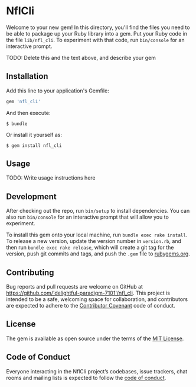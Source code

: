 # NflCli

Welcome to your new gem! In this directory, you'll find the files you need to be able to package up your Ruby library into a gem. Put your Ruby code in the file `lib/nfl_cli`. To experiment with that code, run `bin/console` for an interactive prompt.

TODO: Delete this and the text above, and describe your gem

## Installation

Add this line to your application's Gemfile:

```ruby
gem 'nfl_cli'
```

And then execute:

    $ bundle

Or install it yourself as:

    $ gem install nfl_cli

## Usage

TODO: Write usage instructions here

## Development

After checking out the repo, run `bin/setup` to install dependencies. You can also run `bin/console` for an interactive prompt that will allow you to experiment.

To install this gem onto your local machine, run `bundle exec rake install`. To release a new version, update the version number in `version.rb`, and then run `bundle exec rake release`, which will create a git tag for the version, push git commits and tags, and push the `.gem` file to [rubygems.org](https://rubygems.org).

## Contributing

Bug reports and pull requests are welcome on GitHub at https://github.com/'delightful-paradigm-7101'/nfl_cli. This project is intended to be a safe, welcoming space for collaboration, and contributors are expected to adhere to the [Contributor Covenant](http://contributor-covenant.org) code of conduct.

## License

The gem is available as open source under the terms of the [MIT License](https://opensource.org/licenses/MIT).

## Code of Conduct

Everyone interacting in the NflCli project’s codebases, issue trackers, chat rooms and mailing lists is expected to follow the [code of conduct](https://github.com/'delightful-paradigm-7101'/nfl_cli/blob/master/CODE_OF_CONDUCT.md).
